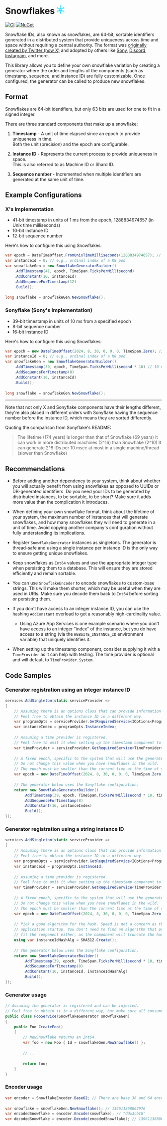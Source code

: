 # Snowflakes ![Logo][logo]

[![CI][wf-ci-badge]][wf-ci]
[![NuGet][nuget-badge]][nuget]

Snowflake IDs, also known as snowflakes, are 64-bit, sortable identifiers generated in a distributed
system that provide uniqueness across time and space without requiring a central authority.
The format was [originally created by Twitter (now X)][twitter-announcement] and adopted by others
like [Sony][sonyflake], [Discord][discord-snowflakes], [Instagram][instagram-sharding-and-ids],
and more.

This library allows you to define your own snowflake variation by creating a generator where the
order and lengths of the components (such as timestamp, sequence, and instance ID) are fully
customizable. Once configured, the generator can be called to produce new snowflakes.

## Format

Snowflakes are 64-bit identifiers, but only 63 bits are used for one to fit in a signed integer.

There are three standard components that make up a snowflake:

1. **Timestamp** - A unit of time elapsed since an epoch to provide uniqueness in time.  
   Both the unit (precision) and the epoch are configurable.

2. **Instance ID** - Represents the current process to provide uniqueness in space.  
   This is also referred to as Machine ID or Shard ID.

3. **Sequence number** - Incremented when multiple identifiers are generated at the
   same unit of time.

## Example Configurations

### X's Implementation

* 41-bit timestamp in units of 1 ms from the epoch, 1288834974657 (in Unix time milliseconds)
* 10-bit instance ID
* 12-bit sequence number

Here's how to configure this using Snowflakes:

```csharp
var epoch = DateTimeOffset.FromUnixTimeMilliseconds(1288834974657); // X's epoch
var instanceId = 0; // e.g., ordinal index of a K8 pod
var snowflakeGen = new SnowflakeGeneratorBuilder()
    .AddTimestamp(41, epoch, TimeSpan.TicksPerMillisecond)
    .AddConstant(10, instanceId)
    .AddSequenceForTimestamp(12)
    .Build();

long snowflake = snowflakeGen.NewSnowflake();
```

### Sonyflake (Sony's Implementation)

* 39-bit timestamp in units of 10 ms from a specified epoch
* 8-bit sequence number
* 16-bit instance ID

Here's how to configure this using Snowflakes:

```csharp
var epoch = new DateTimeOffset(2024, 8, 30, 0, 0, 0, TimeSpan.Zero); // e.g., when your system came online
var instanceId = 0; // e.g., ordinal index of a K8 pod
var snowflakeGen = new SnowflakeGeneratorBuilder()
    .AddTimestamp(39, epoch, TimeSpan.TicksPerMillisecond * 10) // 10 ms increments
    .AddSequenceForTimestamp(8)
    .AddConstant(16, instanceId)
    .Build();

long snowflake = snowflakeGen.NewSnowflake();
```

---

Note that not only X and Sonyflake components have their lengths different, they're also placed in
different orders with Sonyflake having the sequence number before the instance ID, which means they
are sorted differently.

Quoting the comparison from Sonyflake's README:

> The lifetime (174 years) is longer than that of Snowflake (69 years)
> It can work in more distributed machines (2^16) than Snowflake (2^10)
> It can generate 2^8 IDs per 10 msec at most in a single machine/thread (slower than Snowflake)

## Recommendations

* Before adding another dependency to your system, think about whether you will actually benefit
  from using snowflakes as opposed to UUIDs or DB-generated identifiers. Do you need your IDs to
  be generated by distributed instances, to be sortable, to be short? Make sure it adds more value
  than the complication it introduces.

* When defining your own snowflake format, think about the lifetime of your system, the maximum
  number of instances that will generate snowflakes, and how many snowflakes they will need to
  generate in a unit of time. Avoid copying another company's configuration without fully
  understanding its implications.

* Register `SnowflakeGenerator` instances as singletons. The generator is thread-safe and using a
  single instance per instance ID is the only way to ensure getting unique snowflakes.

* Keep snowflakes as `Int64` values and use the appropriate integer type when persisting them to a
  database. This will ensure they are stored efficiently and remain sortable.

* You can use `SnowflakeEncoder` to encode snowflakes to custom-base strings. This will make them
  shorter, which may be useful when they are used in URIs. Make sure you decode them back to `Int64`
  before sorting or persisting them.

* If you don't have access to an integer instance ID, you can use the hashing `AddConstant` overload
  to get a reasonably high-cardinality value.

  * Using Azure App Services is one example scenario where you don't have access to an integer
    "index" of the instance, but you do have access to a string (via the `WEBSITE_INSTANCE_ID`
    environment variable) that uniquely identifies it.

* When setting up the timestamp component, consider supplying it with a `TimeProvider` as it can
  help with testing. The time provider is optional and will default to `TimeProvider.System`.

## Code Samples

### Generator registration using an integer instance ID

```csharp
services.AddSingleton(static serviceProvider =>
{
    // Assuming there is an options class that can provide information about the current instance.
    // Feel free to obtain the instance ID in a different way.
    var programOpts = serviceProvider.GetRequiredService<IOptions<ProgramOptions>>().Value;
    var instanceIndex = programOpts.InstanceIndex;

    // Assuming a time provider is registered.
    // Feel free to omit it when setting up the timestamp component to default to TimeProvider.System.
    var timeProvider = serviceProvider.GetRequiredService<TimeProvider>();

    // A fixed epoch, specific to the system that will use the generated snowflakes.
    // Do not change this value when you have snowflakes in the wild.
    // The epoch must be smaller than the current time at the time of snowflake generation.
    var epoch = new DateTimeOffset(2024, 8, 30, 0, 0, 0, TimeSpan.Zero);

    // The generator below uses the Sonyflake configuration.
    return new SnowflakeGeneratorBuilder()
        .AddTimestamp(39, epoch, TimeSpan.TicksPerMillisecond * 10, timeProvider)
        .AddSequenceForTimestamp(8)
        .AddConstant(16, instanceIndex)
        .Build();
});
```

### Generator registration using a string instance ID

```csharp
services.AddSingleton(static serviceProvider =>
{
    // Assuming there is an options class that can provide information about the current instance.
    // Feel free to obtain the instance ID in a different way.
    var programOpts = serviceProvider.GetRequiredService<IOptions<ProgramOptions>>().Value;
    var instanceId = programOpts.InstanceId;

    // Assuming a time provider is registered.
    // Feel free to omit it when setting up the timestamp component to default to TimeProvider.System.
    var timeProvider = serviceProvider.GetRequiredService<TimeProvider>();

    // A fixed epoch, specific to the system that will use the generated snowflakes.
    // Do not change this value when you have snowflakes in the wild.
    // The epoch must be smaller than the current time at the time of snowflake generation.
    var epoch = new DateTimeOffset(2024, 8, 30, 0, 0, 0, TimeSpan.Zero);

    // Pick a good algorithm for the hash. Speed is not a concern as this will only run once on
    // application startup. You don't need to find an algorithm that produces few enough bits to
    // fit the component either, as the component will truncate the hash to fit.
    using var instanceIdHashAlg = SHA512.Create();

    // The generator below uses the Sonyflake configuration.
    return new SnowflakeGeneratorBuilder()
        .AddTimestamp(39, epoch, TimeSpan.TicksPerMillisecond * 10, timeProvider)
        .AddSequenceForTimestamp(8)
        .AddConstant(16, instanceId, instanceIdHashAlg)
        .Build();
});
```

### Generator usage

```csharp
// Assuming the generator is registered and can be injected.
// Feel free to obtain it in a different way, but make sure all consumers use the same instance.
public class FooService(SnowflakeGenerator snowflakeGen)
{
    public Foo CreateFoo()
    {
        // NewSnowflake returns an Int64.
        var foo = new Foo { Id = snowflakeGen.NewSnowflake() };

        // ...

        return foo;
    }
}
```

### Encoder usage

```csharp
var encoder = SnowflakeEncoder.Base62; // There are base 36 and 64 encoders as well, all URI-safe.

var snowflake = snowflakeGen.NewSnowflake(); // 139611368062976
var encodedSnowflake = encoder.Encode(snowflake); // "ddw3cbIG"
var decodedSnowflake = encoder.Decode(encodedSnowflake); // 139611368062976
```

[logo]: https://raw.githubusercontent.com/safakgur/snowflakes/main/media/logo-28.png "Logo"
[wf-ci]: https://github.com/safakgur/snowflakes/actions/workflows/ci.yml
[wf-ci-badge]: https://github.com/safakgur/snowflakes/actions/workflows/ci.yml/badge.svg?event=push
[nuget]: https://www.nuget.org/packages/Snowflakes/
[nuget-badge]: https://img.shields.io/nuget/v/Snowflakes.svg?style=flat

[twitter-announcement]: https://blog.twitter.com/2010/announcing-snowflake "Announcing Snowflake @ Twitter Engineering"
[sonyflake]: https://github.com/sony/sonyflake "Sonyflake"
[discord-snowflakes]: https://discord.com/developers/docs/reference#snowflakes
[instagram-sharding-and-ids]: https://instagram-engineering.com/sharding-ids-at-instagram-1cf5a71e5a5c "Sharding & IDs at Instagram"
